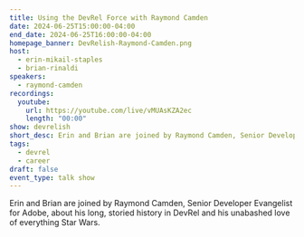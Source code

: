 ```yaml
---
title: Using the DevRel Force with Raymond Camden
date: 2024-06-25T15:00:00-04:00
end_date: 2024-06-25T16:00:00-04:00
homepage_banner: DevRelish-Raymond-Camden.png
host: 
  - erin-mikail-staples
  - brian-rinaldi
speakers:
  - raymond-camden
recordings:
  youtube:
    url: https://youtube.com/live/vMUAsKZA2ec
    length: "00:00"
show: devrelish
short_desc: Erin and Brian are joined by Raymond Camden, Senior Developer Evangelist for Adobe, about his long, storied history in DevRel and his unabashed love of everything Star Wars.
tags:
  - devrel
  - career
draft: false
event_type: talk show
---
```


Erin and Brian are joined by Raymond Camden, Senior Developer Evangelist for Adobe, about his long, storied history in DevRel and his unabashed love of everything Star Wars.